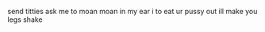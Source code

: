 send titties
ask me to moan
moan in my ear
i to eat ur pussy out
ill make you legs shake

<!---
fairycvm/fairycvm is a ✨ special ✨ repository because its `README.md` (this file) appears on your GitHub profile.
You can click the Preview link to take a look at your changes.
--->
